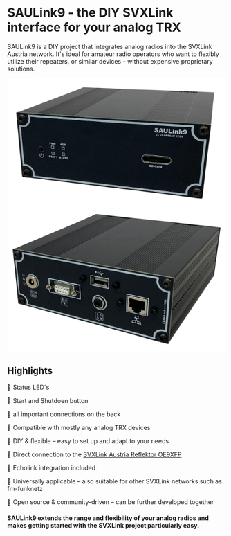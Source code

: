 # SAULink9 - the DIY SVXLink interface for your analog TRX

SAULink9 is a DIY project that integrates analog radios into the SVXLink Austria network. 
It's ideal for amateur radio operators who want to flexibly utilize their repeaters, or similar devices – without expensive proprietary solutions.

![Caseoverfront](/Node_Case/SAULink9_over_front.png)
![Caseoverback](/Node_Case/SAULink9_over_back.png)

## Highlights

🔹 Status LED´s

🔹 Start and Shutdoen button 

🔹 all important connections on the back

🔹 Compatible with mostly any analog TRX devices

🔹 DIY & flexible – easy to set up and adapt to your needs

🔹 Direct connection to the [SVXLink Austria Reflektor OE9XFP](http://oe9xvi.dyndns.org:46197)

🔹 Echolink integration included

🔹 Universally applicable – also suitable for other SVXLink networks such as fm-funknetz

🔹 Open source & community-driven – can be further developed together

#### SAULink9 extends the range and flexibility of your analog radios and makes getting started with the SVXLink project particularly easy.




